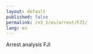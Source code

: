 ```yaml
---
layout: default
published: false
permalink: /v3_1/es/arrest/FJI/
lang: es
---
```


Arrest analysis FJI
